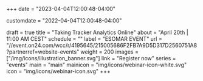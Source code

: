 +++
date = "2023-04-04T12:00:48-04:00"

customdate = "2022-04-04T12:00:48-04:00"

draft = true
title = "Taking Tracker Analytics Online"
about = "April 20th | 11:00 AM CEST"
schedule = ""
label = "ESOMAR EVENT"
url = "//event.on24.com/wcc/r/4195645/215005686F2FB7A9D5D317D2560751A8?partnerref=website-events"
weight = 200
images = ["/img/icons/illustration_banner.svg"]
link = "Register now"
series = "events"
main = "main"
mainicon = "img/icons/webinar-icon-white.svg"
icon = "img/icons/webinar-icon.svg"
+++
